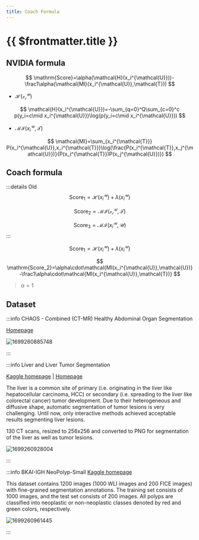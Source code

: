 ```yaml
---
title: Coach Formula
---
```

# {{ $frontmatter.title }}

## NVIDIA formula

$$
\mathrm{Score}=\alpha(\mathcal{H}(x_i^{\mathcal{U}}))-\frac1\alpha(\mathcal{MI}(x_i^{\mathcal{U}},\mathcal{T}))
$$

- $\mathcal{H(x_i^{\mathcal{U}})}$

$$
\mathcal{H}(x_i^{\mathcal{U}})=-\sum_{q=0}^Q\sum_{c=0}^c p(y_i=c\mid x_i^{\mathcal{U}})\log(p(y_i=c\mid x_i^{\mathcal{U}}))
$$



- $\mathcal{MI}(x_i^{\mathcal{U}},\mathcal{T})$

$$
\mathcal{MI}=\sum_{x_i^{\mathcal{T}}} P(x_i^{\mathcal{U}},x_i^{\mathcal{T}})\log(\frac{P(x_i^{\mathcal{T}},x_j^{\mathcal{U}})}{P(x_i^{\mathcal{T}})P(x_j^{\mathcal{U}})})
$$

## Coach formula

:::details Old
$$
\mathrm{Score_1}=\mathcal{H}(x_i^{\mathcal{U}})+\lambda(x_i^{\mathcal{U}})
$$

$$
\mathrm{Score_2}=\mathcal{MI(x_i^{\mathcal{U}},\mathcal{T})}
$$

$$
\mathrm{Score_3}=\mathcal{MI}(x_i^{\mathcal{U}},\mathcal{U})
$$
:::

$$
\mathrm{Score_1}=\mathcal{H}(x_i^{\mathcal{U}})+\lambda(x_i^{\mathcal{U}})
$$

$$
\mathrm{Score_2}=\alpha\cdot\mathcal{MI(x_i^{\mathcal{U}},\mathcal{U})}-\frac1\alpha\cdot\mathcal{MI(x_i^{\mathcal{U}},\mathcal{T})}
$$

> $\alpha=1$

## Dataset
:::info CHAOS - Combined (CT-MR) Healthy Abdominal Organ Segmentation

[Homepage](https://chaos.grand-challenge.org/)

![1699260885748](https://cdn.statically.io/gh/sitdownkevin/ImageHosting@main/1699260885748.png)

:::

:::info Liver and Liver Tumor Segmentation

[Kaggle homepage](https://www.kaggle.com/datasets/andrewmvd/lits-png) | [Homepage](https://competitions.codalab.org/competitions/17094)

The liver is a common site of primary (i.e. originating in the liver like hepatocellular carcinoma, HCC) or secondary (i.e. spreading to the liver like colorectal cancer) tumor development. Due to their heterogeneous and diffusive shape, automatic segmentation of tumor lesions is very challenging. Until now, only interactive methods achieved acceptable results segmenting liver lesions.

130 CT scans, resized to 256x256 and converted to PNG for segmentation of the liver as well as tumor lesions.

![1699260928004](https://cdn.statically.io/gh/sitdownkevin/ImageHosting@main/1699260928004.png)

:::


:::info BKAI-IGH NeoPolyp-Small
[Kaggle homepage](https://www.kaggle.com/c/bkai-igh-neopolyp/) 

This dataset contains 1200 images (1000 WLI images and 200 FICE images) with fine-grained segmentation annotations. The training set consists of 1000 images, and the test set consists of 200 images. All polyps are classified into neoplastic or non-neoplastic classes denoted by red and green colors, respectively. 

![1699260961445](https://cdn.statically.io/gh/sitdownkevin/ImageHosting@main/1699260961445.png)

:::





